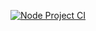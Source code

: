 [![Node Project CI](https://github.com/IDPArchitect/node_example/actions/workflows/node.js.yml/badge.svg)](https://github.com/IDPArchitect/node_example/actions/workflows/node.js.yml)
